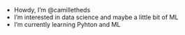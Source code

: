 - Howdy, I’m @camilletheds
- I’m interested in data science and maybe a little bit of ML
- I’m currently learning Pyhton and ML
